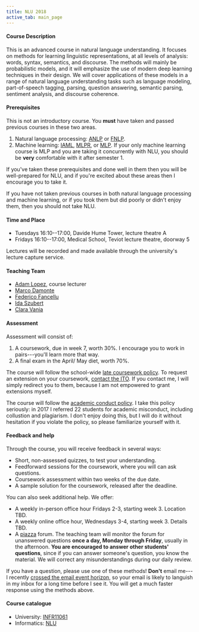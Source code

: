 ```yaml
---
title: NLU 2018
active_tab: main_page 
---
```


#### Course Description

This is an advanced course in natural language understanding. It focuses on
methods for learning linguistic representations, at all levels of analysis: 
words, syntax, semantics, and discourse. The methods will mainly be 
probabilistic models, and it will emphasize the use of modern deep
learning techniques in their design. We will cover applications of these
models in a range of natural language understanding tasks such as 
language modeling, part-of-speech tagging, parsing, question answering, 
semantic parsing, sentiment analysis, and discourse coherence.

#### Prerequisites

This is not an introductory course. You **must** have taken and passed 
previous courses in these two areas.

1. Natural language processing: [ANLP](https://www.inf.ed.ac.uk/teaching/courses/anlp/) or [FNLP](https://www.inf.ed.ac.uk/teaching/courses/fnlp/).
1. Machine learning: [IAML](https://www.inf.ed.ac.uk/teaching/courses/iaml), [MLPR](https://www.inf.ed.ac.uk/teaching/courses/mlpr/), or [MLP](https://www.inf.ed.ac.uk/teaching/courses/mlp/). If your only machine learning course is MLP and you are taking it concurrently with NLU, you should be **very** comfortable with it after semester 1.

If you've taken these prerequisites and done well in them then you will be 
well-prepared for NLU, and if you're excited about these areas then I 
encourage you to take it.

If you have not taken previous courses in both natural language processing and
machine learning, or if you took them but did poorly or didn't enjoy them, then you should
not take NLU.

#### Time and Place

- Tuesdays 16:10--17:00, Davide Hume Tower, lecture theatre A 
- Fridays 16:10--17:00, Medical School, Teviot lecture theatre, doorway 5

Lectures will be recorded and made available through the university's
lecture capture service.

#### Teaching Team

- [Adam Lopez](http://homepages.inf.ed.ac.uk/alopez/), course lecturer
- [Marco Damonte](http://mdtux89.github.io/)
- [Federico Fancellu](https://ffancellu.github.io/)
- [Ida Szubert](https://www.inf.ed.ac.uk/people/students/Katarzyna_Szubert.html)
- [Clara Vania](https://claravania.github.io/)

#### Assessment

Assessment will consist of:

1. A coursework, due in week 7, worth 30%. I encourage you to work in pairs---you'll learn more that way.
1. A final exam in the April/ May diet, worth 70%.

The course will follow the school-wide [late coursework policy](http://web.inf.ed.ac.uk/infweb/student-services/ito/admin/coursework-projects/late-coursework-extension-requests). 
To request an extension on your coursework, [contact the ITO](http://web.inf.ed.ac.uk/infweb/student-services/ito/contacts). 
If you contact me, I will simply redirect you to them, because I am not empowered to grant extensions myself.

The course will follow the [academic conduct policy](http://web.inf.ed.ac.uk/infweb/admin/policies/academic-misconduct). 
I take this policy seriously: in 2017 I referred 22 students for academic misconduct, including collustion and plagiarism. 
I don't enjoy doing this, but I will do it without hesitation if you violate 
the policy, so please familiarize yourself with it.

#### Feedback and help

Through the course, you will receive feedback in several ways:

- Short, non-assessed quizzes, to test your understanding.
- Feedforward sessions for the coursework, where you will can ask questions. 
- Coursework assessment within two weeks of the due date.
- A sample solution for the coursework, released after the deadline.

You can also seek additional help. We offer:

- A weekly in-person office hour Fridays 2-3, starting week 3. Location TBD.
- A weekly online office hour, Wednesdays 3-4, starting week 3. Details TBD.
- A [piazza](piazza.com/ed.ac.uk/spring2018/infr11061/home) forum. The teaching team will
  monitor the forum for unanswered questions **once a day, Monday through Friday**,
  usually in the afternoon. **You are encouraged to answer other students' questions**,
  since if you can answer someone's question, you know the material. We will
  correct any misunderstandings during our daily review.

If you have a question, please use one of these methods! **Don't** email me---I recently 
[crossed the email event horizon](https://www.scottaaronson.com/blog/?p=388), 
so your email is likely to languish in my inbox for a long time before I 
see it. You will get a much
faster response using the methods above.

#### Course catalogue 

- University: [INFR11061](http://www.drps.ed.ac.uk/17-18/dpt/cxinfr11061.htm)
- Informatics: [NLU](http://course.inf.ed.ac.uk/nlu/)


